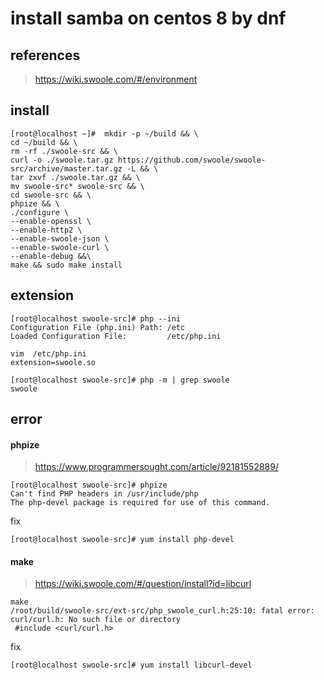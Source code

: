 # install samba on centos 8 by dnf

## references

> https://wiki.swoole.com/#/environment

## install

```
[root@localhost ~]#  mkdir -p ~/build && \
cd ~/build && \
rm -rf ./swoole-src && \
curl -o ./swoole.tar.gz https://github.com/swoole/swoole-src/archive/master.tar.gz -L && \
tar zxvf ./swoole.tar.gz && \
mv swoole-src* swoole-src && \
cd swoole-src && \
phpize && \
./configure \
--enable-openssl \
--enable-http2 \
--enable-swoole-json \
--enable-swoole-curl \
--enable-debug &&\
make && sudo make install
```

## extension

```
[root@localhost swoole-src]# php --ini
Configuration File (php.ini) Path: /etc
Loaded Configuration File:         /etc/php.ini
```

```
vim  /etc/php.ini
extension=swoole.so

[root@localhost swoole-src]# php -m | grep swoole
swoole
```



## error

#### phpize

> https://www.programmersought.com/article/92181552889/

```
[root@localhost swoole-src]# phpize
Can't find PHP headers in /usr/include/php
The php-devel package is required for use of this command.
```

fix

```
[root@localhost swoole-src]# yum install php-devel
```

#### make

> https://wiki.swoole.com/#/question/install?id=libcurl

```
make
/root/build/swoole-src/ext-src/php_swoole_curl.h:25:10: fatal error: curl/curl.h: No such file or directory
 #include <curl/curl.h>
```

fix

```
[root@localhost swoole-src]# yum install libcurl-devel
```

